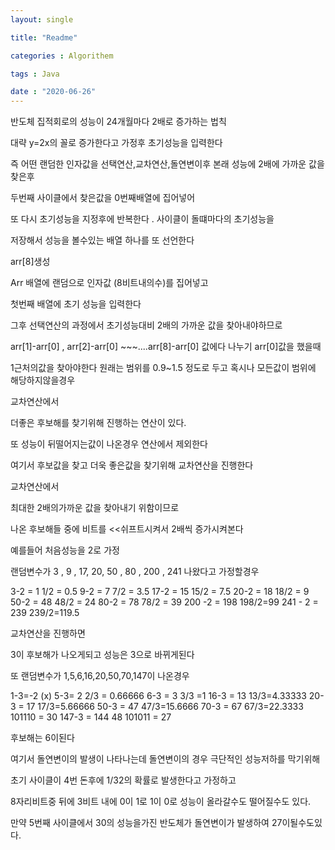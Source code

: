 ```yaml
---
layout: single

title: "Readme"

categories : Algorithem

tags : Java

date : "2020-06-26"
---
```




반도체 집적회로의 성능이 24개월마다 2배로 증가하는 법칙

대략 y=2x의 꼴로 증가한다고 가정후
초기성능을 입력한다


 즉 어떤 랜덤한 인자값을 선택연산,교차연산,돌연변이후 본래 성능에 2배에 가까운 값을 찾은후

두번째 사이클에서 찾은값을 0번째배열에 집어넣어

또 다시 초기성능을 지정후에 반복한다 .  사이클이 돌떄마다의 초기성능을

저장해서 성능을 볼수있는 배열 하나를 또 선언한다

arr[8]생성

Arr 배열에 랜덤으로 인자값 (8비트내의수)를 집어넣고

첫번째 배열에 초기 성능을 입력한다

그후 선택연산의 과정에서 초기성능대비 2배의 가까운 값을 찾아내야하므로

arr[1]-arr[0] , arr[2]-arr[0] ~~~....arr[8]-arr[0] 값에다 나누기 arr[0]값을 했을때 

1근처의값을 찾아야한다 원래는  범위를 0.9~1.5 정도로 두고 혹시나 모든값이 범위에 해당하지않을경우

교차연산에서

더좋은 후보해를 찾기위해 진행하는 연산이 있다.

또 성능이 뒤떨어지는값이 나온경우 연산에서 제외한다


여기서 후보값을 찾고 더욱 좋은값을 찾기위해 교차연산을 진행한다

교차연산에서

최대한 2배의가까운 값을 찾아내기 위함이므로

나온 후보해들 중에 비트를 <<쉬프트시켜서 2배씩 증가시켜본다

예를들어 처음성능을 2로 가정

랜덤변수가 3 , 9 , 17, 20, 50 , 80 , 200 , 241 나왔다고 가정할경우

3-2 = 1       1/2 = 0.5
9-2 = 7      7/2 = 3.5
17-2 = 15    15/2 = 7.5
20-2 = 18    18/2 = 9
50-2 = 48    48/2 = 24
80-2 = 78     78/2 = 39
200 -2 = 198   198/2=99
241 - 2 = 239   239/2=119.5

교차연산을 진행하면

3이 후보해가 나오게되고 성능은 3으로 바뀌게된다 

또 랜덤변수가 1,5,6,16,20,50,70,147이 나온경우

1-3=-2 (x)
5-3= 2            2/3 = 0.66666
6-3 = 3       3/3 =1
16-3 = 13   13/3=4.33333
20-3 = 17   17/3=5.66666
50-3 = 47   47/3=15.6666
70-3 = 67   67/3=22.3333           101110 = 30
147-3 = 144   48          101011 = 27

후보해는 6이된다

여기서 돌연변이의 발생이 나타나는데 돌연변이의 경우 극단적인 성능저하를 막기위해

초기 사이클이 4번 돈후에 1/32의 확률로 발생한다고 가정하고

8자리비트중 뒤에 3비트 내에 0이 1로 1이 0로 성능이 올라갈수도 떨어질수도 있다.

만약 5번째 사이클에서  30의 성능을가진 반도체가 돌연변이가 발생하여 27이될수도있다.



 

   